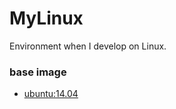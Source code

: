 # MyLinux
Environment when I develop on Linux.

### base image
* [ubuntu:14.04](https://hub.docker.com/_/ubuntu?tab=description)
